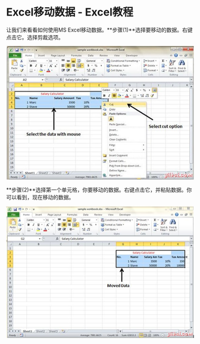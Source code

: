 # Excel移动数据 - Excel教程

让我们来看看如何使用MS Excel移动数据。**步骤(1)**选择要移动的数据。右键点击它。选择剪裁选项。

![Cut Selected data with Right Click](../img/15220Q911-0.jpg)

**步骤(2)**选择第一个单元格，你要移动的数据。右键点击它，并粘贴数据。你可以看到，现在移动的数据。

![Moved Data](../img/15220QS1-1.jpg)

